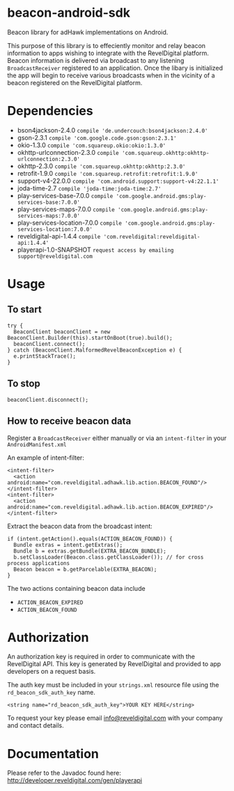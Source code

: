 # beacon-android-sdk
Beacon library for adHawk implementations on Android.

This purpose of this library is to effeciently monitor and relay beacon information to apps wishing to integrate with the RevelDigital platform. Beacon information is delivered via broadcast to any listening ```BroadcastReceiver``` registered to an application. Once the libary is initialized the app will begin to receive various broadcasts when in the vicinity of a beacon registered on the RevelDigital platform.

# Dependencies

  * bson4jackson-2.4.0 ```compile 'de.undercouch:bson4jackson:2.4.0'```
  * gson-2.3.1 ```compile 'com.google.code.gson:gson:2.3.1'```
  * okio-1.3.0 ```compile 'com.squareup.okio:okio:1.3.0'```
  * okhttp-urlconnection-2.3.0 ```compile 'com.squareup.okhttp:okhttp-urlconnection:2.3.0'```
  * okhttp-2.3.0 ```compile 'com.squareup.okhttp:okhttp:2.3.0'```
  * retrofit-1.9.0 ```compile 'com.squareup.retrofit:retrofit:1.9.0'```
  * support-v4-22.0.0 ```compile 'com.android.support:support-v4:22.1.1'```
  * joda-time-2.7 ```compile 'joda-time:joda-time:2.7'```
  * play-services-base-7.0.0 ```compile 'com.google.android.gms:play-services-base:7.0.0'```
  * play-services-maps-7.0.0 ```compile 'com.google.android.gms:play-services-maps:7.0.0'```
  * play-services-location-7.0.0 ```compile 'com.google.android.gms:play-services-location:7.0.0'```
  * reveldigital-api-1.4.4 ```compile 'com.reveldigital:reveldigital-api:1.4.4'```
  * playerapi-1.0-SNAPSHOT ```request access by emailing support@reveldigital.com```

# Usage

## To start

```
try {
  BeaconClient beaconClient = new BeaconClient.Builder(this).startOnBoot(true).build();
  beaconClient.connect();
} catch (BeaconClient.MalformedRevelBeaconException e) {
  e.printStackTrace();
}
```

## To stop

```
beaconClient.disconnect();
```

## How to receive beacon data

Register a ```BroadcastReceiver``` either manually or via an ```intent-filter``` in your ```AndroidManifest.xml```

An example of intent-filter:

```
<intent-filter>
  <action android:name="com.reveldigital.adhawk.lib.action.BEACON_FOUND"/>
</intent-filter>
<intent-filter>
  <action android:name="com.reveldigital.adhawk.lib.action.BEACON_EXPIRED"/>
</intent-filter>
```

Extract the beacon data from the broadcast intent:

```
if (intent.getAction().equals(ACTION_BEACON_FOUND)) {
  Bundle extras = intent.getExtras();
  Bundle b = extras.getBundle(EXTRA_BEACON_BUNDLE);
  b.setClassLoader(Beacon.class.getClassLoader()); // for cross process applications
  Beacon beacon = b.getParcelable(EXTRA_BEACON);
}
```

The two actions containing beacon data include
  * ```ACTION_BEACON_EXPIRED```
  * ```ACTION_BEACON_FOUND```
  
# Authorization

An authorization key is required in order to communicate with the RevelDigital API. This key is generated by RevelDigital and provided to app developers on a request basis.

The auth key must be included in your ```strings.xml``` resource file using the ```rd_beacon_sdk_auth_key``` name.

```
<string name="rd_beacon_sdk_auth_key">YOUR KEY HERE</string>
```

To request your key please email info@reveldigital.com with your company and contact details.

# Documentation

Please refer to the Javadoc found here: http://developer.reveldigital.com/gen/playerapi
